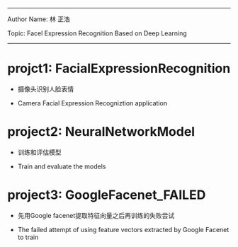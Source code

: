 ***

Author Name: 林 正浩

Topic: Facel Expression Recognition Based on Deep Learning

***
 
# projct1: FacialExpressionRecognition
 
* 摄像头识别人脸表情

* Camera Facial Expression Recogniztion application


# project2: NeuralNetworkModel

* 训练和评估模型

* Train and evaluate the models


# project3: GoogleFacenet_FAILED

* 先用Google facenet提取特征向量之后再训练的失败尝试

* The failed attempt of using feature vectors extracted by Google Facenet to train
